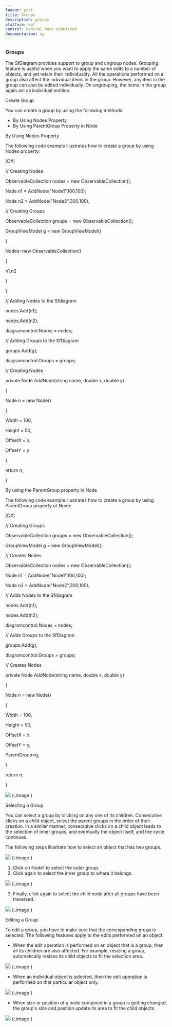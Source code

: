 ```yaml
---
layout: post
title: Groups
description: groups
platform: wpf
control: Control Name undefined
documentation: ug
---
```


### Groups

The SfDiagram provides support to group and ungroup nodes. Grouping feature is useful when you want to apply the same edits to a number of objects, and yet retain their individuality. All the operations performed on a group also affect the individual items in the group. However, any item in the group can also be edited individually. On ungrouping, the items in the group again act as individual entities. 

Create Group

You can create a group by using the following methods:

* By Using Nodes Property
* By Using ParentGroup Property in Node

By Using Nodes Property

The following code example illustrates how to create a group by using Nodes property:

[C#]  



// Creating Nodes

ObservableCollection<NodeViewModel> nodes = new ObservableCollection<NodeViewModel>();

Node n1 = AddNode("Node1",100,100);

Node n2 = AddNode("Node2",300,100);  



// Creating Groups

ObservableCollection<GroupViewModel> groups = new ObservableCollection<GroupViewModel>();

GroupViewModel g = new GroupViewModel()

{

Nodes=new ObservableCollection<object>()

{

n1,n2

}

};



// Adding Nodes to the Sfdiagram

nodes.Add(n1);

nodes.Add(n2);

diagramcontrol.Nodes = nodes;



// Adding Groups to the SfDiagram

groups.Add(g);

diagramcontrol.Groups = groups;



// Creating Nodes

private Node AddNode(string name, double x, double y)

{

Node n = new Node()

{

Width = 100,

Height = 50,

OffsetX = x,

OffsetY = y

}

return n;

}

By using the ParentGroup property in Node

The following code example illustrates how to create a group by using ParentGroup property of Node:

[C#]



// Creating Groups

ObservableCollection<GroupViewModel> groups = new ObservableCollection<GroupViewModel>();

GroupViewModel g = new GroupViewModel();



// Creates Nodes

ObservableCollection<NodeViewModel> nodes = new ObservableCollection<NodeViewModel>();

Node n1 = AddNode("Node1",100,100);

Node n2 = AddNode("Node2",300,100);  



// Adds Nodes to the Sfdiagram

nodes.Add(n1);

nodes.Add(n2);

diagramcontrol.Nodes = nodes;



// Adds Groups to the SfDiagram

groups.Add(g);

diagramcontrol.Groups = groups;



// Creates Nodes

private Node AddNode(string name, double x, double y)

{

Node n = new Node()

{

Width = 100,

Height = 50,

OffsetX = x,

OffsetY = y, 

ParentGroup=g,               

}

return n;

}



![](Groups_images/Groups_img1.png)
{:.image }


Selecting a Group

You can select a group by clicking on any one of its children. Consecutive clicks on a child object, select the parent groups in the order of their creation. In a similar manner, consecutive clicks on a child object leads to the selection of inner groups, and eventually the object itself, and the cycle continues.

The following steps illustrate how to select an object that has two groups.

![](Groups_images/Groups_img2.png)
{:.image }


1. Click on Node1 to select the outer group.
2. Click again to select the inner group to where it belongs.

![](Groups_images/Groups_img3.png)
{:.image }


3. Finally, click again to select the child node after all groups have been traversed.

![](Groups_images/Groups_img4.png)
{:.image }


Editing a Group

To edit a group, you have to make sure that the corresponding group is selected. The following features apply to the edits performed on an object.

* When the edit operation is performed on an object that is a group, then all its children are also affected. For example, resizing a group, automatically resizes its child objects to fit the selection area.

![](Groups_images/Groups_img5.png)
{:.image }


* When an individual object is selected, then the edit operation is performed on that particular object only.

![](Groups_images/Groups_img6.png)
{:.image }


* When size or position of a node contained in a group is getting changed, the group's size and position update its area to fit the child objects.

![](Groups_images/Groups_img7.png)
{:.image }



